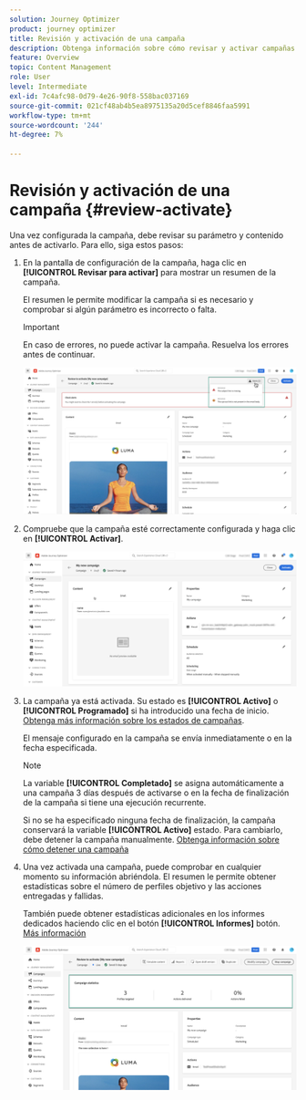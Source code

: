 ```yaml
---
solution: Journey Optimizer
product: journey optimizer
title: Revisión y activación de una campaña
description: Obtenga información sobre cómo revisar y activar campañas en [!DNL Journey Optimizer]
feature: Overview
topic: Content Management
role: User
level: Intermediate
exl-id: 7c4afc98-0d79-4e26-90f8-558bac037169
source-git-commit: 021cf48ab4b5ea8975135a20d5cef8846faa5991
workflow-type: tm+mt
source-wordcount: '244'
ht-degree: 7%

---
```


# Revisión y activación de una campaña {#review-activate}

Una vez configurada la campaña, debe revisar su parámetro y contenido antes de activarlo. Para ello, siga estos pasos:

1. En la pantalla de configuración de la campaña, haga clic en **[!UICONTROL Revisar para activar]** para mostrar un resumen de la campaña.

   El resumen le permite modificar la campaña si es necesario y comprobar si algún parámetro es incorrecto o falta.

   >[!IMPORTANT]
   >
   >En caso de errores, no puede activar la campaña. Resuelva los errores antes de continuar.

   ![](assets/create-campaign-alerts.png)

1. Compruebe que la campaña esté correctamente configurada y haga clic en **[!UICONTROL Activar]**.

   ![](assets/create-campaign-review.png)

1. La campaña ya está activada. Su estado es **[!UICONTROL Activo]** o **[!UICONTROL Programado]** si ha introducido una fecha de inicio. [Obtenga más información sobre los estados de campañas](get-started-with-campaigns.md#statuses).

   El mensaje configurado en la campaña se envía inmediatamente o en la fecha especificada.

   >[!NOTE]
   >
   >La variable **[!UICONTROL Completado]** se asigna automáticamente a una campaña 3 días después de activarse o en la fecha de finalización de la campaña si tiene una ejecución recurrente.
   >
   >Si no se ha especificado ninguna fecha de finalización, la campaña conservará la variable **[!UICONTROL Activo]** estado. Para cambiarlo, debe detener la campaña manualmente. [Obtenga información sobre cómo detener una campaña](modify-stop-campaign.md)

1. Una vez activada una campaña, puede comprobar en cualquier momento su información abriéndola. El resumen le permite obtener estadísticas sobre el número de perfiles objetivo y las acciones entregadas y fallidas.

   También puede obtener estadísticas adicionales en los informes dedicados haciendo clic en el botón **[!UICONTROL Informes]** botón. [Más información](../reports/campaign-global-report.md)

   ![](assets/create-campaign-summary.png)
